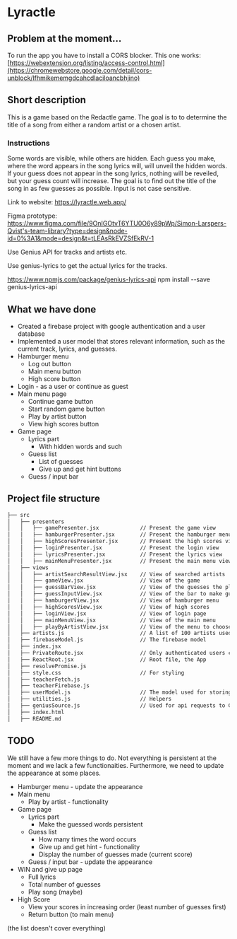 # Lyractle
## Problem at the moment...
To run the app you have to install a CORS blocker.
This one works: 
[https://webextension.org/listing/access-control.html](https://chromewebstore.google.com/detail/cors-unblock/lfhmikememgdcahcdlaciloancbhjino)


## Short description
This is a game based on the Redactle game. The goal is to to determine the title of a song from either a random artist or a chosen artist.


### Instructions
Some words are visible, while others are hidden. Each guess you make, where the word appears in the song lyrics will, will unveil the hidden words. If your guess does not appear in the song lyrics, nothing will be reveiled, but your guess count will increase. The goal is to find out the title of the song in as few guesses as possible. Input is not case sensitive.

Link to website:
https://lyractle.web.app/

Figma prototype:
https://www.figma.com/file/9OnIGOtvT6YTU0O6y89pWp/Simon-Larspers-Qvist's-team-library?type=design&node-id=0%3A1&mode=design&t=tLEAsRkEVZSfEkRV-1

Use Genius API for tracks and artists etc. 

Use genius-lyrics to get the actual lyrics for the tracks. 

https://www.npmjs.com/package/genius-lyrics-api
npm install --save genius-lyrics-api

## What we have done
* Created a firebase project with google authentication and a user database
* Implemented a user model that stores relevant information, such as the current track, lyrics, and guesses.
* Hamburger menu
  * Log out button
  * Main menu button
  * High score button 
* Login - as a user or continue as guest
* Main menu page
  * Continue game button
  * Start random game button
  * Play by artist button
  * View high scores button
* Game page
    * Lyrics part
      * With hidden words and such
    * Guess list
      * List of guesses
      * Give up and get hint buttons
    * Guess / input bar 


## Project file structure
```bash
├── src
│   ├── presenters
│   │   ├── gamePresenter.jsx             // Present the game view
│   │   ├── hamburgerPresenter.jsx        // Present the hamburger menu view
│   │   ├── highScoresPresenter.jsx       // Present the high scores view
│   │   ├── loginPresenter.jsx            // Present the login view
│   │   ├── lyricsPresenter.jsx           // Present the lyrics view
│   │   ├── mainMenuPresenter.jsx         // Present the main menu view
│   ├── views
│   │   ├── artistSearchResultView.jsx    // View of searched artists
│   │   ├── gameView.jsx                  // View of the game
│   │   ├── guessBarView.jsx              // View of the guesses the player has made 
│   │   ├── guessInputView.jsx            // View of the bar to make guesses
│   │   ├── hamburgerView.jsx             // View of hamburger menu
│   │   ├── highScoresView.jsx            // View of high scores
│   │   ├── loginView.jsx                 // View of login page
│   │   ├── mainMenuView.jsx              // View of the main menu
│   │   ├── playByArtistView.jsx          // View of the menu to choose specific artist to play by
│   ├── artists.js                        // A list of 100 artists used for generating a radnom song
│   ├── firebaseModel.js                  // The firebase model
│   ├── index.jsx
│   ├── PrivateRoute.jsx                  // Only authenticated users can access these pages
│   ├── ReactRoot.jsx                     // Root file, the App
│   ├── resolvePromise.js
│   ├── style.css                         // For styling
│   ├── teacherFetch.js
│   ├── teacherFirebase.js
│   ├── userModel.js                      // The model used for storing data
│   ├── utilities.js                      // Helpers 
│   ├── geniusSource.js                   // Used for api requests to Genius
│   ├── index.html
│   ├── README.md
```

## TODO
We still have a few more things to do. Not everything is persistent at the moment and we lack a few functionaities. Furthermore, we need to update the appearance at some places.

* Hamburger menu - update the appearance
* Main menu
  * Play by artist - functionality
* Game page
  * Lyrics part
    * Make the guessed words persistent
  * Guess list
    * How many times the word occurs 
    * Give up and get hint - functionality
    * Display the number of guesses made (current score)
  * Guess / input bar - update the appearance
* WIN and give up page
  * Full lyrics 
  * Total number of guesses
  * Play song (maybe)
* High Score
  * View your scores in increasing order (least number of guesses first)
  * Return button (to main menu)

(the list doesn't cover everything)
